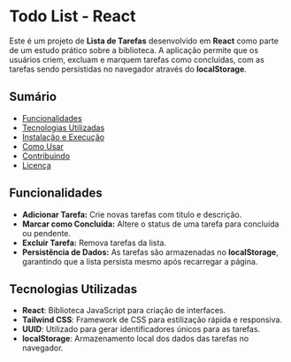 # Todo List - React

Este é um projeto de **Lista de Tarefas** desenvolvido em **React** como parte de um estudo prático sobre a biblioteca. A aplicação permite que os usuários criem, excluam e marquem tarefas como concluídas, com as tarefas sendo persistidas no navegador através do **localStorage**.

## Sumário

- [Funcionalidades](#funcionalidades)
- [Tecnologias Utilizadas](#tecnologias-utilizadas)
- [Instalação e Execução](#instalação-e-execução)
- [Como Usar](#como-usar)
- [Contribuindo](#contribuindo)
- [Licença](#licença)

## Funcionalidades

- **Adicionar Tarefa:** Crie novas tarefas com título e descrição.
- **Marcar como Concluída:** Altere o status de uma tarefa para concluída ou pendente.
- **Excluir Tarefa:** Remova tarefas da lista.
- **Persistência de Dados:** As tarefas são armazenadas no **localStorage**, garantindo que a lista persista mesmo após recarregar a página.

## Tecnologias Utilizadas

- **React**: Biblioteca JavaScript para criação de interfaces.
- **Tailwind CSS**: Framework de CSS para estilização rápida e responsiva.
- **UUID**: Utilizado para gerar identificadores únicos para as tarefas.
- **localStorage**: Armazenamento local dos dados das tarefas no navegador.
